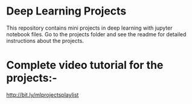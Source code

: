# Deep Learning Projects
This repository contains mini projects in deep learning with jupyter notebook files.
Go to the projects folder and see the readme for detailed instructions about the projects.

# Complete video tutorial for the projects:-
http://bit.ly/mlprojectsplaylist

